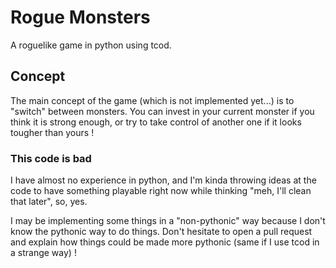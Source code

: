 # Rogue Monsters

A roguelike game in python using tcod.

## Concept

The main concept of the game (which is not implemented yet...) is to "switch"
between monsters. You can invest in your current monster if you think it is
strong enough, or try to take control of another one if it looks tougher than
yours !

### This code is bad

I have almost no experience in python, and I'm kinda throwing ideas at the
code to have something playable right now while thinking "meh, I'll clean that
later", so, yes.

I may be implementing some things in a "non-pythonic" way because I don't know
the pythonic way to do things. Don't hesitate to open a pull request
and explain how things could be made more pythonic (same if I use tcod in a
strange way) !
